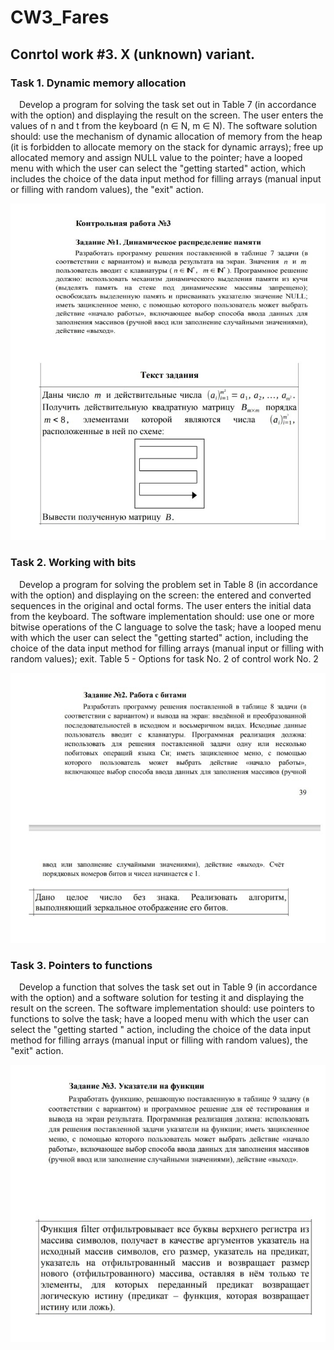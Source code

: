 # CW3_Fares

<h2>Conrtol work #3. X (unknown) variant.</h2>

<h3>Task 1. Dynamic memory allocation</h3>
    <p>
        &emsp;Develop a program for solving the task set out in Table 7 (in
        accordance with the option) and displaying the result on the screen.
        The user enters the values of n and t from the keyboard (n ∈ N, m ∈ N). The software solution
        should: use the mechanism of dynamic allocation of memory from the heap
        (it is forbidden to allocate memory on the stack for dynamic arrays);
        free up allocated memory and assign NULL value to the pointer;
        have a looped menu with which the user can select
        the "getting started" action, which includes the choice of the data input method for
        filling arrays (manual input or filling with random values),
        the "exit" action.
    </p>

<img src="Pics/FN_CW3_task1_xvar.jpg">

<h3>Task 2. Working with bits</h3>
    <p>
        &emsp;Develop a program for solving the problem set in Table 8 (in
        accordance with the option) and displaying on the screen: the entered and converted
        sequences in the original and octal forms.
        The user enters the initial data from the keyboard. The software implementation should:
        use one or more
        bitwise operations of the C language to solve the task; have a looped menu with
        which the user can select the "getting started" action,
        including the choice of the data input method for filling arrays (manual input or
        filling with random values); exit.
        Table 5 - Options for task No. 2 of control work No. 2
    </p>

<img src="Pics/FN_CW3_task2_xvar.jpg">

<h3>Task 3. Pointers to functions</h3>
    <p>
        &emsp;Develop a function that solves the task set out in Table 9 (in
        accordance with the option) and a software solution for testing it and
        displaying the result on the screen. The software implementation should: use
        pointers to functions to solve the task; have a looped
        menu with which the user can select the "getting started
        " action, including the choice of the data input method for filling arrays
        (manual input or filling with random values), the "exit" action.
    </p>

<img src="Pics/FN_CW3_task3_xvar.jpg">
